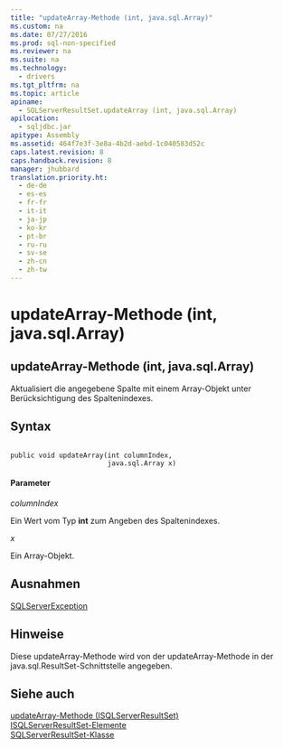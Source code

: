 ```yaml
---
title: "updateArray-Methode (int, java.sql.Array)"
ms.custom: na
ms.date: 07/27/2016
ms.prod: sql-non-specified
ms.reviewer: na
ms.suite: na
ms.technology: 
  - drivers
ms.tgt_pltfrm: na
ms.topic: article
apiname: 
  - SQLServerResultSet.updateArray (int, java.sql.Array)
apilocation: 
  - sqljdbc.jar
apitype: Assembly
ms.assetid: 464f7e3f-3e8a-4b2d-aebd-1c040583d52c
caps.latest.revision: 8
caps.handback.revision: 8
manager: jhubbard
translation.priority.ht: 
  - de-de
  - es-es
  - fr-fr
  - it-it
  - ja-jp
  - ko-kr
  - pt-br
  - ru-ru
  - sv-se
  - zh-cn
  - zh-tw
---
```

# updateArray-Methode (int, java.sql.Array)
    
## updateArray\-Methode \(int, java.sql.Array\)  
 Aktualisiert die angegebene Spalte mit einem Array\-Objekt unter Berücksichtigung des Spaltenindexes.  
  
## Syntax  
  
```  
  
public void updateArray(int columnIndex,  
                        java.sql.Array x)  
```  
  
#### Parameter  
 *columnIndex*  
  
 Ein Wert vom Typ **int** zum Angeben des Spaltenindexes.  
  
 *x*  
  
 Ein Array\-Objekt.  
  
## Ausnahmen  
 [SQLServerException](../content/SQLServerException-Class.md)  
  
## Hinweise  
 Diese updateArray\-Methode wird von der updateArray\-Methode in der java.sql.ResultSet\-Schnittstelle angegeben.  
  
## Siehe auch  
 [updateArray-Methode &#40;ISQLServerResultSet&#41;](../content/updateArray-Method--SQLServerResultSet-.md)   
 [ISQLServerResultSet-Elemente](../content/SQLServerResultSet-Members.md)   
 [SQLServerResultSet-Klasse](../content/SQLServerResultSet-Class.md)  
  
  